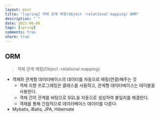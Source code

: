 ```yaml
---
layout: post
title: "[spring] 객체 관계 매핑(Object -relational mapping) ORM"
description: " "
date: 2021-06-09
tags: [spring]
comments: true
share: true
---
```


## ORM

> 객체 관계 매핑(Object -relational mapping)

- 객체와 관계형 데이터베이스의 데이터를 자동으로 매핑(연결)해주는 것
  - 객체 지향 프로그래밍은 클래스를 사용하고, 관계형 데이터베이스는  테이블을 사용한다.
  - 객체 간의 관계를 바탕으로 SQL을 자동으로 생성하여 불일치를 해결한다.
  - 객체를 통해 간접적으로 데이터베이스 데이터를 다룬다.
- Mybatis, iBatis, JPA, Hibernate
